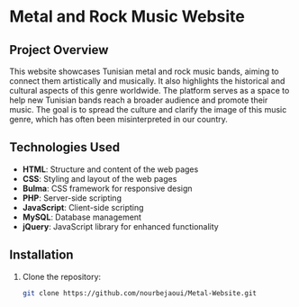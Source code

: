 # Metal and Rock Music Website

## Project Overview

This website showcases Tunisian metal and rock music bands, aiming to connect them artistically and musically. It also highlights the historical and cultural aspects of this genre worldwide. The platform serves as a space to help new Tunisian bands reach a broader audience and promote their music. The goal is to spread the culture and clarify the image of this music genre, which has often been misinterpreted in our country.

## Technologies Used

- **HTML**: Structure and content of the web pages
- **CSS**: Styling and layout of the web pages
- **Bulma**: CSS framework for responsive design
- **PHP**: Server-side scripting
- **JavaScript**: Client-side scripting
- **MySQL**: Database management
- **jQuery**: JavaScript library for enhanced functionality

## Installation

1. Clone the repository:
   ```bash
   git clone https://github.com/nourbejaoui/Metal-Website.git
